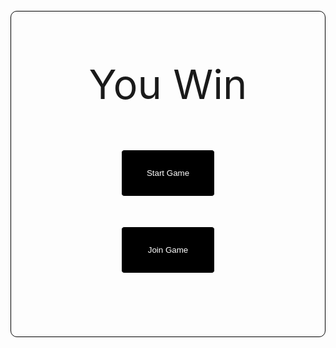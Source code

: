 <!-- ---
layout: default
--- -->

<!-- <link rel="stylesheet" href="assets/css/chess.css" type="text/css"> -->
<style>
    .container{
    margin-top: 5%;
    display: flex;
    align-items: center;
    justify-content: center;
}
.endgame{
    align-items: center;
    justify-content: center;
    display:flex;
    flex-direction: column;
    border:1px solid black;
    border-radius: 10px;
    padding: 10px;
    height: 500px;
    width: 500px;
}
.button{
    margin-top: 0%;
    margin-bottom:10%;
    height: 75px;
    width: 150px;
    background-color: black;
    border:1px solid black;
    border-radius: 5px;
    transition-duration: 0.4s;
    color: white;
    border:1px solid rgb(255, 255, 255);
}
.button:hover{
    background-color: grey;
    border:1px solid grey;
}
.winLose{
    margin-top: 5%;
    font-size: 65;
}
</style>
<div class="container">
    <div class="endgame">
    <p class="winLose"> You Win</p>
    <button class="button"> Start Game </button>
    <button class="button"> Join Game </button>
    </div>
</div>